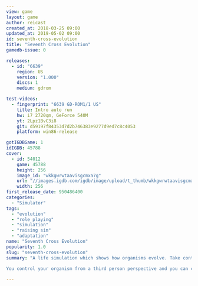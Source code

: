 ```yaml
---
view: game
layout: game
author: reicast
created_at: 2018-03-25 09:00
updated_at: 2019-05-02 09:00
id: seventh-cross-evolution
title: "Seventh Cross Evolution"
gamedb-issue: 0

releases:
  - id: "6639"
    region: US
    version: "1.000"
    discs: 1
    medium: gdrom

test-videos:
  - fingerprint: "6639 GD-ROM1/1 US"
    title: Intro auto run
    hw: i7 2720qm, GeForce 540M
    yt: 2Lpz1BvC3i8
    git: d59197f84353d7d2b746383e9277d9ed7c8c4053
    platform: win86-release

gotIGDBGame: 1
idIGDB: 45788
cover:
  - id: 54012
    game: 45788
    height: 256
    image_id: "wkkgwrwtaavisgcmxa7g"
    url: "//images.igdb.com/igdb/image/upload/t_thumb/wkkgwrwtaavisgcmxa7g.jpg"
    width: 256
first_release_date: 950486400
categories:
  - "Simulator"
tags:
  - "evolution"
  - "role playing"
  - "simulation"
  - "raising sim"
  - "adaptation"
name: "Seventh Cross Evolution"
popularity: 1.0
slug: "seventh-cross-evolution"
summary: "A life simulation which shows how organisms evolve. Take control of one of life's earliest lifeforms and, depending on what environment and habitat you prefer to use, watch as your organism starts to evolve and adapt to its surroundings. 
 
You control your organism from a third person perspective and you can choose what it feeds on and how it kills its prey and, depending on the method you choose, your organism will evolve to make killing and eating that kind of prey easier."

---
```


